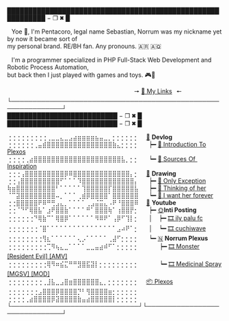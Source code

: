 ███████████████████████████████████████████████████████████ − ❐ 🞮 █<br>

⠀Yoe 👋, I'm Pentacoro, legal name Sebastian, Norrum was my nickname yet by now it became sort of<br> my personal brand. RE/BH fan. Any pronouns. 🇦🇷 🇦🇶<br>

⠀I'm a programmer specialized in PHP Full-Stack Web Development and Robotic Process Automation,<br> but back then I just played with games and toys. 🎮🧩<br>

⠀⠀⠀⠀⠀⠀⠀⠀⠀⠀⠀⠀⠀⠀⠀⠀⠀⠀⠀⠀⠀⠀⠀⠀⠀⠀⠀⠀⠀🠖 [🔗 My Links](https://plexos.neocities.org/links.html)⠀🠔
└──────────────────────────────────────────────────────────────┘<br>
██████████████████████████ − ❐ 🞮 █ ██████████████████████████ − ❐ 🞮 █<br>

⢐⢐⢐⢐⢐⢐⢐⢐⢐⢀⣀⣀⣄⣀⣠⣴⣶⣶⣶⣶⣦⣤⣀⡀⡂⡂⡂⡂⡂⡂ ⠀ [📂](https://plexos.neocities.org) **Devlog**<br>
⢐⢐⢐⢐⢐⢐⢀⣤⣾⣿⣿⣿⣿⣿⣿⣿⣿⣿⣿⣿⣿⣿⣿⣿⣷⣄⡂⡂⡂⡂ ⠀⠀┝━ [📄 Introduction To Plexos](https://plexos.neocities.org/entry.html?blog=1)<br>
⢐⢐⢐⢐⢀⣴⣿⣿⣿⣿⣿⣿⣿⣿⣿⣿⣿⣿⣿⣿⣿⣿⣿⣿⣿⣿⣧⡀⡂⡂ ⠀⠀┕━ [📄 Sources Of Inspiration](https://plexos.neocities.org/entry.html?blog=2)<br>
⢐⢐⢐⢠⣿⣿⣿⣿⣿⣿⣿⣿⣿⡿⠿⣿⣿⣿⣿⣿⣿⣿⣿⣿⣿⣿⣿⣿⡄⡂ ⠀ [📂](https://www.deviantart.com/norrum) **Drawing**<br>
⢐⢐⢠⣿⣿⣿⣿⣿⣿⣿⣿⣿⠋⠁⠁⠁⠹⣿⣿⣿⣿⣿⣿⣿⣿⣿⣿⣿⣿⡄ ⠀⠀┝━ [📝 Only Exception](https://www.deviantart.com/norrum/art/Only-exception-914328506)<br>
⢷⣶⣿⣿⣿⣿⣿⣿⣿⣿⣿⠃⠁⠁⠁⠁⠁⢹⣿⣿⣿⣿⣿⡏⣿⣿⣿⣿⣿⣧ ⠀⠀┝━ [📝 Thinking of her](https://www.deviantart.com/norrum/art/Thinking-of-her-901114702)<br>
⠈⠉⣽⣿⣿⣿⣿⣿⣿⣿⣿⠤⡀⠁⠁⠁⢀⣾⡿⣿⣿⣿⣿⠁⣿⣿⣿⣿⣿⣿ ⠀⠀┕━ [📝 I want her forever](https://www.deviantart.com/norrum/art/I-want-her-forever-901115217)<br>
⢐⢐⣿⣿⣿⣿⣿⠟⠿⠛⢛⣠⣄⡀⠁⠁⠁⠁⢀⣠⣬⣭⣄⠠⠟⠘⣿⣿⣿⠿ ⠀ [📂](https://www.youtube.com/channel/UCrP14Ec_49f7haVic8Yzf5g) **Youtube**<br>
⢐⢐⠈⠙⠋⢿⣿⣧⠁⣰⠟⣿⣿⣷⠁⠁⠁⠁⠛⠁⣿⣿⣿⢷⠁⢰⣿⣿⡟⡂ ⠀⠀┝━ [🌞](https://www.youtube.com/channel/UCwww0wC-lRMrmMvGjgU7Dhg)**Inti Posting**<br>
⢐⢐⢐⢐⢐⢐⠙⢿⣷⠉⠁⢿⣿⡿⠁⠁⠁⠁⠁⠁⠻⠿⠟⠁⢠⡿⠋⢹⡇⡂ ⠀⠀│⠀ ┝━ [🎞️ ily palu fc](https://www.youtube.com/watch?v=ukmLvDd8fKY)<br>
⢐⢐⢐⢐⢐⢐⢐⠈⣿⠁⠁⠁⠁⠁⠁⠁⠁⠁⠁⠁⠁⠁⠁⠁⠁⣠⠴⠟⠁⡂ ⠀⠀│⠀ ┕━ [🎞️ cuchiwave](https://www.youtube.com/watch?v=CL0yJZuQmqg)<br>
⢐⢐⢐⢐⢐⢐⢐⢐⢻⣆⠁⠁⠁⠁⠁⠁⢄⡠⠁⠁⠁⠁⠁⢀⣼⠋⡂⡂⡂⡂ ⠀⠀┕━ [🇳](https://www.youtube.com/c/NorrumPlexus) **Norrum Plexus**<br>
⢐⢐⢐⢐⢐⢐⢐⢐⢐⢉⠻⢦⣄⣀⠁⠁⠁⠁⣀⣀⣤⣴⠾⠋⠁⡂⡂⡂⡂⡂ ⠀⠀⠀⠀ ┝━ [🎞️ Monster [Resident Evil] [AMV]](https://www.youtube.com/watch?v=GYCgF_-URj0)<br>
⢐⢐⢐⢐⢐⢐⢐⢐⢐⢿⠻⠶⣮⣍⠛⠛⣻⣿⣯⣽⡇⡂⡂⡂⡂⡂⡂⡂⡂⡂ ⠀⠀⠀⠀ ┕━ [🎞️ Medicinal Spray [MGSV] [MOD]](https://www.youtube.com/watch?v=8lm00VEhMJo)<br>
⢐⢐⢐⢐⢐⢐⢐⢐⢀⣸⣧⣀⣠⣿⣶⣿⣿⣿⣿⣿⣿⣄⡀⡂⡂⡂⡂⡂⡂⡂ ⠀ [📦 Plexos](https://pentacoro.github.io)<br>
⢐⢐⢐⢐⢐⢐⢐⣠⣿⣿⣿⡿⣿⣿⣿⣿⡙⠃⢻⣿⣿⣿⣿⣶⡂⡂⡂⡂⡂⡂ ⠀<br>
⢐⢐⢐⢐⢀⣴⣿⣿⣿⣿⡿⣽⣿⣿⣿⣿⣷⣤⣴⣿⣿⣿⣿⣿⡇⡂⡂⡂⡂⡂ ⠀<br>
└──────────────────────────────┘└──────────────────────────────┘
